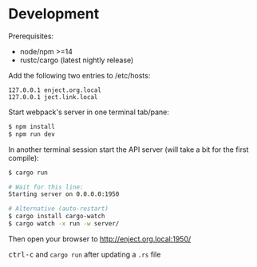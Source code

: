 # Development

Prerequisites:

- node/npm >=14
- rustc/cargo (latest nightly release)

Add the following two entries to /etc/hosts:

```
127.0.0.1 enject.org.local
127.0.0.1 ject.link.local
```

Start webpack's server in one terminal tab/pane:

```sh
$ npm install
$ npm run dev
```

In another terminal session start the API server (will take a bit for the first
compile):

```sh
$ cargo run

# Wait for this line:
Starting server on 0.0.0.0:1950

# Alternative (auto-restart)
$ cargo install cargo-watch
$ cargo watch -x run -w server/
```

Then open your browser to http://enject.org.local:1950/

<kbd>ctrl-c</kbd> and `cargo run` after updating a `.rs` file
